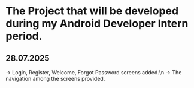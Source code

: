 # The Project that will be developed during my Android Developer Intern period.

## 28.07.2025
-> Login, Register, Welcome, Forgot Password screens added.\n
-> The navigation among the screens provided.
